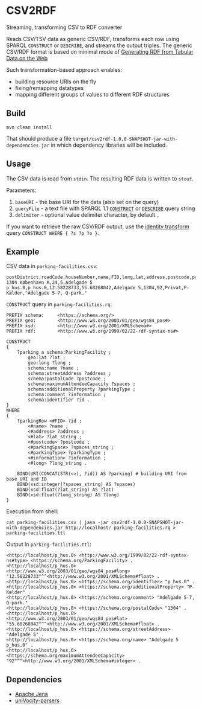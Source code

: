# CSV2RDF
Streaming, transforming CSV to RDF converter

Reads CSV/TSV data as generic CSV/RDF, transforms each row using SPARQL `CONSTRUCT` or `DESCRIBE`, and streams the output triples.
The generic CSV/RDF format is based on minimal mode of [Generating RDF from Tabular Data on the Web](https://www.w3.org/TR/2015/REC-csv2rdf-20151217/#dfn-minimal-mode)

Such transformation-based approach enables:
* building resource URIs on the fly
* fixing/remapping datatypes
* mapping different groups of values to different RDF structures

Build
-----

    mvn clean install

That should produce a file `target/csv2rdf-1.0.0-SNAPSHOT-jar-with-dependencies.jar` in which dependency libraries will be included.

Usage
-----

The CSV data is read from `stdin`. The resulting RDF data is written to `stout`.

Parameters:
1. `baseURI` - the base URI for the data (also set on the query)
2. `queryFile` - a text file with SPARQL 1.1 [`CONSTRUCT`](https://www.w3.org/TR/sparql11-query/#construct) or [`DESCRIBE`](https://www.w3.org/TR/sparql11-query/#describe) query string
3. `delimiter` - optional value delimiter character, by default `,`

If you want to retrieve the raw CSV/RDF output, use the [identity transform](https://en.wikipedia.org/wiki/Identity_transform) query `CONSTRUCT WHERE { ?s ?p ?o }`.

Example
-------

CSV data in `parking-facilities.csv`:
    
    postDistrict,roadCode,houseNumber,name,FID,long,lat,address,postcode,parkingSpace,owner,parkingType,information
    1304 København K,24,5,Adelgade 5 p_hus.0,p_hus.0,12.58228733,55.68268042,Adelgade 5,1304,92,Privat,P-Kælder,"Adelgade 5-7, Q-park."

`CONSTRUCT` query in `parking-facilities.rq`:

    PREFIX schema:     <https://schema.org/> 
    PREFIX geo:        <http://www.w3.org/2003/01/geo/wgs84_pos#> 
    PREFIX xsd:        <http://www.w3.org/2001/XMLSchema#> 
    PREFIX rdf:        <http://www.w3.org/1999/02/22-rdf-syntax-ns#>

    CONSTRUCT
    {
        ?parking a schema:ParkingFacility ;
            geo:lat ?lat ;
            geo:long ?long ;
            schema:name ?name ;
            schema:streetAddress ?address ;
            schema:postalCode ?postcode ;
            schema:maximumAttendeeCapacity ?spaces ;
            schema:additionalProperty ?parkingType ;
            schema:comment ?information ;
            schema:identifier ?id .
    }
    WHERE
    {
        ?parkingRow <#FID> ?id ;
            <#name> ?name ;
            <#address> ?address ;
            <#lat> ?lat_string ;
            <#postcode> ?postcode ;
            <#parkingSpace> ?spaces_string ;
            <#parkingType> ?parkingType ;
            <#information> ?information ;
            <#long> ?long_string . 

        BIND(URI(CONCAT(STR(<>), ?id)) AS ?parking) # building URI from base URI and ID
        BIND(xsd:integer(?spaces_string) AS ?spaces)
        BIND(xsd:float(?lat_string) AS ?lat)
        BIND(xsd:float(?long_string) AS ?long)
    }

Execution from shell:

    cat parking-facilities.csv | java -jar csv2rdf-1.0.0-SNAPSHOT-jar-with-dependencies.jar http://localhost/ parking-facilities.rq > parking-facilities.ttl

Output in `parking-facilities.ttl`:

    <http://localhost/p_hus.0> <http://www.w3.org/1999/02/22-rdf-syntax-ns#type> <https://schema.org/ParkingFacility> .
    <http://localhost/p_hus.0> <http://www.w3.org/2003/01/geo/wgs84_pos#long> "12.58228733"^^<http://www.w3.org/2001/XMLSchema#float> .
    <http://localhost/p_hus.0> <https://schema.org/identifier> "p_hus.0" .
    <http://localhost/p_hus.0> <https://schema.org/additionalProperty> "P-Kælder" .
    <http://localhost/p_hus.0> <https://schema.org/comment> "Adelgade 5-7, Q-park." .
    <http://localhost/p_hus.0> <https://schema.org/postalCode> "1304" .
    <http://localhost/p_hus.0> <http://www.w3.org/2003/01/geo/wgs84_pos#lat> "55.68268042"^^<http://www.w3.org/2001/XMLSchema#float> .
    <http://localhost/p_hus.0> <https://schema.org/streetAddress> "Adelgade 5" .
    <http://localhost/p_hus.0> <https://schema.org/name> "Adelgade 5 p_hus.0" .
    <http://localhost/p_hus.0> <https://schema.org/maximumAttendeeCapacity> "92"^^<http://www.w3.org/2001/XMLSchema#integer> .

Dependencies
------------

* [Apache Jena](https://jena.apache.org/)
* [uniVocity-parsers](https://www.univocity.com/pages/univocity_parsers_tutorial)